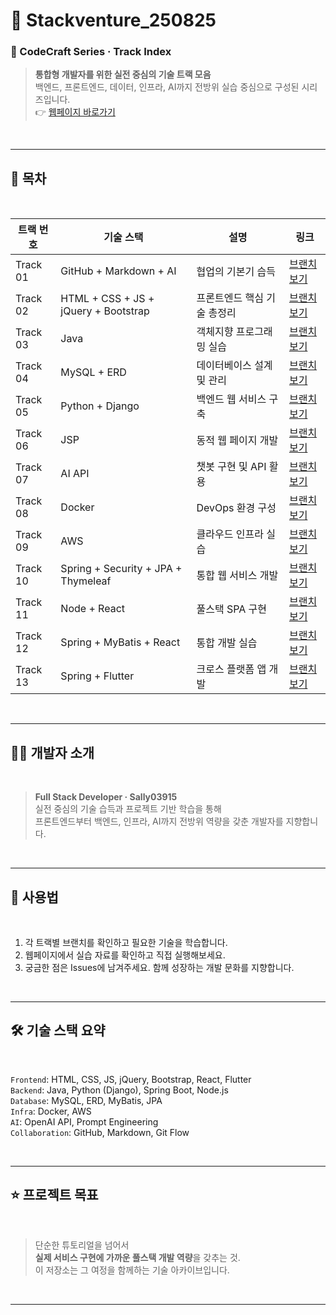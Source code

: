 <!-- _class: cover -->

# 🚀 Stackventure_250825

### 📘 CodeCraft Series · Track Index  

> **통합형 개발자를 위한 실전 중심의 기술 트랙 모음**  
> 백엔드, 프론트엔드, 데이터, 인프라, AI까지 전방위 실습 중심으로 구성된 시리즈입니다.  
> 👉 [웹페이지 바로가기](https://sally03915.github.io/stackventure_250825/)

<br>

---

## 🧭 목차

<br>

| 트랙 번호 | 기술 스택 | 설명 | 링크 |
|----------|-----------|------|------|
| Track 01 | GitHub + Markdown + AI | 협업의 기본기 습득 | [브랜치 보기](https://github.com/sally03915/stackventure_250825/tree/track01-github-ai) |
| Track 02 | HTML + CSS + JS + jQuery + Bootstrap | 프론트엔드 핵심 기술 총정리 | [브랜치 보기](https://github.com/sally03915/stackventure_250825/tree/track02-html-css-js) |
| Track 03 | Java | 객체지향 프로그래밍 실습 | [브랜치 보기](https://github.com/sally03915/stackventure_250825/tree/track03-java) |
| Track 04 | MySQL + ERD | 데이터베이스 설계 및 관리 | [브랜치 보기](https://github.com/sally03915/stackventure_250825/tree/track04-mysql-erd) |
| Track 05 | Python + Django | 백엔드 웹 서비스 구축 | [브랜치 보기](https://github.com/sally03915/stackventure_250825/tree/track05-python-django) |
| Track 06 | JSP | 동적 웹 페이지 개발 | [브랜치 보기](https://github.com/sally03915/stackventure_250825/tree/track06-jsp) |
| Track 07 | AI API | 챗봇 구현 및 API 활용 | [브랜치 보기](https://github.com/sally03915/stackventure_250825/tree/track07-ai-api) |
| Track 08 | Docker | DevOps 환경 구성 | [브랜치 보기](https://github.com/sally03915/stackventure_250825/tree/track08-docker) |
| Track 09 | AWS | 클라우드 인프라 실습 | [브랜치 보기](https://github.com/sally03915/stackventure_250825/tree/track09-aws) |
| Track 10 | Spring + Security + JPA + Thymeleaf | 통합 웹 서비스 개발 | [브랜치 보기](https://github.com/sally03915/stackventure_250825/tree/track10-spring-jpa) |
| Track 11 | Node + React | 풀스택 SPA 구현 | [브랜치 보기](https://github.com/sally03915/stackventure_250825/tree/track11-node-react) |
| Track 12 | Spring + MyBatis + React | 통합 개발 실습 | [브랜치 보기](https://github.com/sally03915/stackventure_250825/tree/track12-spring-mybatis-react) |
| Track 13 | Spring + Flutter | 크로스 플랫폼 앱 개발 | [브랜치 보기](https://github.com/sally03915/stackventure_250825/tree/track13-spring-flutter) |

<br>

---

## 🧑‍💻 개발자 소개

<br>

> **Full Stack Developer · Sally03915**  
> 실전 중심의 기술 습득과 프로젝트 기반 학습을 통해  
> 프론트엔드부터 백엔드, 인프라, AI까지 전방위 역량을 갖춘 개발자를 지향합니다.

<br>

---

## 📌 사용법

<br>

1. 각 트랙별 브랜치를 확인하고 필요한 기술을 학습합니다.  
2. 웹페이지에서 실습 자료를 확인하고 직접 실행해보세요.  
3. 궁금한 점은 Issues에 남겨주세요. 함께 성장하는 개발 문화를 지향합니다.

<br>

---

## 🛠️ 기술 스택 요약

<br>

`Frontend`: HTML, CSS, JS, jQuery, Bootstrap, React, Flutter  
`Backend`: Java, Python (Django), Spring Boot, Node.js  
`Database`: MySQL, ERD, MyBatis, JPA  
`Infra`: Docker, AWS  
`AI`: OpenAI API, Prompt Engineering  
`Collaboration`: GitHub, Markdown, Git Flow

<br>

---

## ⭐️ 프로젝트 목표

<br>

> 단순한 튜토리얼을 넘어서  
> **실제 서비스 구현에 가까운 풀스택 개발 역량**을 갖추는 것.  
> 이 저장소는 그 여정을 함께하는 기술 아카이브입니다.

<br>

---
